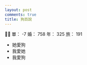 ```yaml
---
layout: post
comments: true
title: 狗百說
---
```


:ok_woman: 單： -7 婚： 758 年： 325 旅： 191

- 她愛狗
- 我愛她
- 我愛狗

